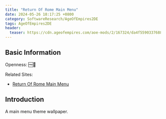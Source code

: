 ```yaml
---
title: "Return Of Rome Main Menu"
date: 2024-05-26 18:17:25 +0800
category: SoftwareResearch/AgeOfEmpires2DE
tags: AgeOfEmpires2DE
header:
  teaser: https://cdn.ageofempires.com/aoe-mods/2/167324/da4f55903376889c15c4324ec95f5237ce882b2748e5e023661c9a20a6279dd1.jpg
---
```


## Basic Information

Openness: 🆓📖

Related Sites:

* [Return Of Rome Main Menu](https://www.ageofempires.com/mods/details/167324)

## Introduction

A main menu theme wallpaper.
